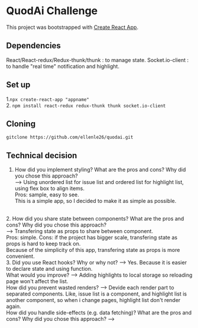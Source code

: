 # QuodAi Challenge

This project was bootstrapped with [Create React App](https://github.com/facebook/create-react-app).

## Dependencies

React/React-redux/Redux-thunk/thunk : to manage state.
Socket.io-client : to handle "real time" notification and highlight.

## Set up

1.``npx create-react-app "appname"``<br/>
2. ``npm install react-redux redux-thunk thunk socket.io-client``

## Cloning

``gitclone https://github.com/ellenle26/quodai.git``

## Technical decision

1. How did you implement styling? What are the pros and cons? Why did you chose this approach?<br/>
--> Using unordered list for issue list and ordered list for highlight list, using flex box to align items.<br/>
Pros: sample, easy to see.<br/>
This is a simple app, so I decided to make it as simple as possible.

<br/>
2. How did you share state between components? What are the pros and cons? Why did you chose this approach?<br/>
--> Transfering state as props to share between component.<br/>
Pros: simple. Cons: if the project has bigger scale, transfering state as props is hard to keep track on.<br/>
Because of the simplicity of this app, transfering state as props is more convenient.

<br/>
3. Did you use React hooks? Why or why not?
--> Yes. Because it is easier to declare state and using function.

<br/>
What would you improve?
--> Adding highlights to local storage so reloading page won't affect the list.

<br/>
How did you prevent wasted renders?
--> Devide each render part to separated components. Like, issue list is a component, and highlight list is another component, so when i change pages, highlight list don't render again.

<br/>
How did you handle side-effects (e.g. data fetching)? What are the pros and cons? Why did you chose this approach?
--> 

